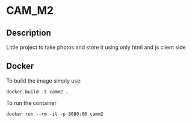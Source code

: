 # CAM_M2
## Description
Little project to take photos and store it using only html and js client side
## Docker
To build the image simply use:

	docker build -t camm2 .
To run the container

	docker run --rm -it -p 8080:80 camm2